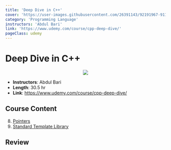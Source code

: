 ```yaml
---
title: 'Deep Dive in C++'
cover: 'https://user-images.githubusercontent.com/26391143/92191967-91189080-ee97-11ea-8fc1-427a5393185f.png'
category: 'Programming Language'
instructors: 'Abdul Bari'
link: 'https://www.udemy.com/course/cpp-deep-dive/'
pageClass: udemy
---
```


# Deep Dive in C++

<p align="center">
  <img src="https://user-images.githubusercontent.com/26391143/92191967-91189080-ee97-11ea-8fc1-427a5393185f.png" />
</p>

- **Instructors**: Abdul Bari
- **Length**: 30.5 hr
- **Link**: https://www.udemy.com/course/cpp-deep-dive/

## Course Content

08. [Pointers](./08_Pointers/)
22. [Standard Template Library](./22_Standard-Template-Library/)

## Review
